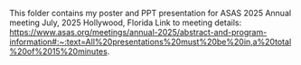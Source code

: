 This folder contains my poster and PPT presentation for ASAS 2025 Annual meeting July, 2025 Hollywood, Florida Link to meeting details: https://www.asas.org/meetings/annual-2025/abstract-and-program-information#:~:text=All%20presentations%20must%20be%20in,a%20total%20of%2015%20minutes.
